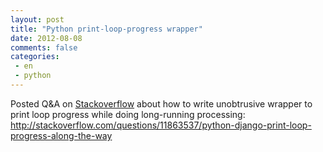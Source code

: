 ```yaml
---
layout: post
title: "Python print-loop-progress wrapper"
date: 2012-08-08
comments: false
categories:
 - en
 - python
---
```



Posted Q&amp;A on <a href="http://stackoverflow.com/">Stackoverflow</a> about how to write&nbsp;unobtrusive&nbsp;wrapper to print loop progress while doing long-running processing:<br />http://stackoverflow.com/questions/11863537/python-django-print-loop-progress-along-the-way</div>
